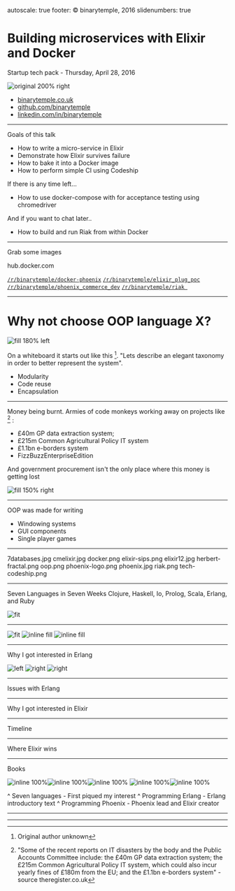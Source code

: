autoscale: true
footer: © binarytemple, 2016
slidenumbers: true

# Building microservices with Elixir and Docker

Startup tech pack - Thursday, April 28, 2016


![original 200% right](images/herbert-fractal.png)

* [binarytemple.co.uk](http://binarytemple.co.uk)
* [github.com/binarytemple](http://github.com/binarytemple)
* [linkedin.com/in/binarytemple](http://linkedin.com/in/binarytemple) 

---

Goals of this talk

* How to write a micro-service in Elixir
* Demonstrate how Elixir survives failure
* How to bake it into a Docker image
* How to perform simple CI using Codeship

If there is any time left...

* How to use docker-compose with for acceptance testing using chromedriver

And if you want to chat later..

* How to build and run Riak from within Docker

---

Grab some images

hub.docker.com

[`/r/binarytemple/docker-phoenix`](https://hub.docker.com/r/binarytemple/docker-phoenix)
[`/r/binarytemple/elixir_plug_poc`](https://hub.docker.com/r/binarytemple/elixir_plug_poc)
[`/r/binarytemple/phoenix_commerce_dev`](https://hub.docker.com/r/binarytemple/phoenix_commerce_dev)
[`/r/binarytemple/riak `](https://hub.docker.com/r/binarytemple/riak)

---


# Why not choose OOP language X?

![fill 180% left ](./images/oop-claimed.png )

On a whiteboard it starts out like this [^1]. "Lets describe an elegant taxonomy in order to better represent the system".

* Modularity 
* Code reuse
* Encapsulation

---

Money being burnt. Armies of code monkeys working away on projects like [^2] :

* £40m GP data extraction system; 
* £215m Common Agricultural Policy IT system
* £1.1bn e-borders system
* FizzBuzzEnterpriseEdition

And government procurement isn't the only place where this money is getting lost

![fill 150% right](./images/oop-reality.png )

---

OOP was made for writing

* Windowing systems
* GUI components
* Single player games

---


7databases.jpg
cmelixir.jpg
docker.png
elixir-sips.png
elixir12.jpg
herbert-fractal.png
oop.png
phoenix-logo.png
phoenix.jpg
riak.png
tech-codeship.png

---

Seven Languages in Seven Weeks
Clojure, Haskell, Io, Prolog, Scala, Erlang, and Ruby


![fit](images/elixir-sips.png)

---

![fit](images/tech-codeship.png)
![inline fill](images/docker.png)
![inline fill](images/phoenix-logo.png)

---

Why I got interested in Erlang

![left](images/riak.png)
![right](images/oop-claimed.png)
![right](images/oop-reality.png)

---

Issues with Erlang

---

Why I got interested in Elixir 

---

Timeline

---

Where Elixir wins


---

Books

![inline 100% ](./images/seven-languages.jpg)![inline 100% ](./images/jaerlang2.jpg)![inline 100%  ](./images/phoenix.jpg) ![inline 100% ](./images/elixir12.jpg)![inline 100% ](./images/cmelixir.jpg)   

^ Seven languages - First piqued my interest
^ Programming Erlang - Erlang introductory text
^ Programming Phoenix - Phoenix lead and Elixir creator

---
[^1]: Original author unknown

[^2]: "Some of the recent reports on IT disasters by the body and the Public Accounts Committee include: the £40m GP data extraction system; the £215m Common Agricultural Policy IT system, which could also incur yearly fines of £180m from the EU; and the £1.1bn e-borders system" - source theregister.co.uk

---
